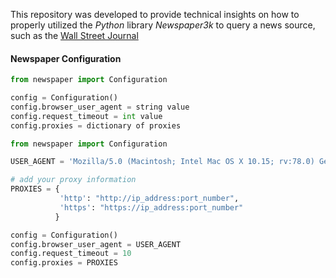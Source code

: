 

This repository was developed to provide technical insights on how to properly utilized the <i>Python</i> library <i>Newspaper3k </i> to query a news source, such as the [Wall Street Journal]( https://www.wsj.com)


#### Newspaper Configuration

```python
from newspaper import Configuration

config = Configuration()
config.browser_user_agent = string value
config.request_timeout = int value 
config.proxies = dictionary of proxies
```


```python
from newspaper import Configuration

USER_AGENT = 'Mozilla/5.0 (Macintosh; Intel Mac OS X 10.15; rv:78.0) Gecko/20100101 Firefox/78.0'

# add your proxy information
PROXIES = {
           'http': "http://ip_address:port_number",
           'https': "https://ip_address:port_number"
          }

config = Configuration()
config.browser_user_agent = USER_AGENT
config.request_timeout = 10
config.proxies = PROXIES

```





